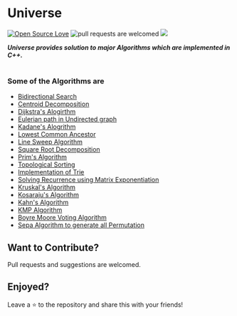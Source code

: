 # Universe <br>
[![Open Source Love](https://badges.frapsoft.com/os/v1/open-source.svg?v=103)](https://github.com/ellerbrock/open-source-badges/)  <img src="https://img.shields.io/badge/Pull Requests%20Welcomed-red.svg?style=flat-square" alt="pull requests are welcomed">  <img src="https://img.shields.io/badge/Language-C++%20Python%20-blue">

***Universe provides solution to major Algorithms which are implemented in C++.***
<br> <br>
### Some of the Algorithms are
<ul>
  <li> <a href="CPP/Algorithm/Bidirectional Search.cpp"> Bidirectional Search </a> </li>
  <li> <a href="CPP/Algorithm/Centroid Decomposition.cpp"> Centroid Decomposition </a> </li>
  <li> <a href="CPP/Algorithm/Dijkstra's Alogirthm.cpp"> Dijkstra's Alogirthm </a> </li>
  <li> <a href="CPP/Algorithm/Eulerian path in Undirected graph.cpp"> Eulerian path in Undirected graph </a> </li>
  <li> <a href="CPP/Algorithm/Kadane's Alogrithm.cpp"> Kadane's Alogrithm </a> </li>
  <li> <a href="CPP/Algorithm/LCA.cpp"> Lowest Common Ancestor </a> </li>
  <li> <a href="CPP/Algorithm/Sweep Line.cpp"> Line Sweep Algorithm </a> </li>
  <li> <a href="CPP/Algorithm/Squareroot Decomposition.cpp"> Square Root Decomposition </a> </li>
  <li> <a href="CPP/Algorithm/Prim's Algorithm.cpp"> Prim's Algorithm </a> </li>
  <li> <a href="CPP/Algorithm/Topological Sort Using Dfs.cpp"> Topological Sorting </a> </li>
  <li> <a href="CPP/Data Structure/Trie.cpp"> Implementation of Trie </a> </li>
  <li> <a href="CPP/Maths/Matrix Exponentiation.cpp"> Solving Recurrence using Matrix Exponentiation </a> </li>
  <li> <a href="CPP/Algorithm/Kruskal's Algorithm.cpp"> Kruskal's Algorithm </a> </li>
  <li> <a href="CPP/Algorithm/Kosaraju's Algorithm.cpp"> Kosaraju's Algorithm </a> </li>
  <li> <a href="CPP/Algorithm/Kahn's Algorithm.cpp"> Kahn's Algorithm </a> </li>
  <li> <a href="CPP/Algorithm/KMP Algorithm.cpp"> KMP Algorithm </a> </li>
  <li> <a href="CPP/Algorithm/Moore's Voting Algorithm.cpp"> Boyre Moore Voting Algorithm </a> </li>
  <li> <a href="CPP/Algorithm/Sepa Algorithm.cpp"> Sepa Algorithm to generate all Permutation </a> </li>
</ul>

## Want to Contribute?

Pull requests and suggestions are welcomed.

## Enjoyed? 

Leave a :star: to the repository and share this with your friends!
